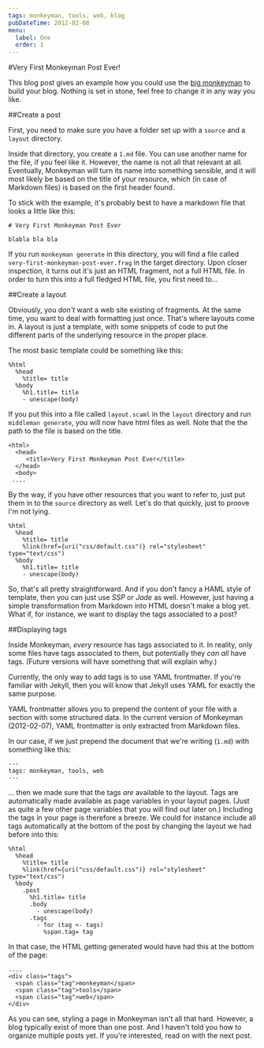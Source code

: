 ```yaml
---
tags: monkeyman, tools, web, blog
pubDateTime: 2012-02-08
menu:
  label: One
  order: 1
---
```

#Very First Monkeyman Post Ever!

This blog post gives an example how you could use the
[big monkeyman](https://github.com/wspringer/monkeyman/) to build your
blog. Nothing is set in stone, feel free to change it in any way you
like.

##Create a post

First, you need to make sure you have a folder set up with a `source`
and a `layout` directory.

Inside that directory, you create a `1.md` file. You can use another
name for the file, if you feel like it. However, the name is not all
that relevant at all. Eventually, Monkeyman will turn its name into
something sensible, and it will most likely be based on the title of
your resource, which (in case of Markdown files) is based on the first
header found.

To stick with the example, it's probably best to have a markdown file
that looks a little like this:

    # Very First Monkeyman Post Ever
    
    blabla bla bla

If you run `monkeyman generate` in this directory, you will find a
file called `very-first-monkeyman-post-ever.frag` in the target
directory. Upon closer inspection, it turns out it's just an HTML
fragment, not a full HTML file.  In order to turn this into a full
fledged HTML file, you first need to...

##Create a layout

Obviously, you _don't_ want a web site existing of fragments. At the
same time, you want to deal with formatting just once. That's where
layouts come in. A layout is just a template, with some snippets of
code to put the different parts of the underlying resource in the
proper place.

The most basic template could be something like this:

    %html
      %head
        %title= title
      %body
        %h1.title= title
        - unescape(body)

If you put this into a file called `layout.scaml` in the `layout`
directory and run `middleman generate`, you will now have html files
as well. Note that the the path to the file is based on the title.

    <html>
      <head>
         <title>Very First Monkeyman Post Ever</title>
      </head>
      <body>
     ....

By the way, if you have other resources that you want to refer to,
just put them in to the `source` directory as well. Let's do that
quickly, just to proove I'm not lying.

    %html
      %head
        %title= title
        %link(href={uri("css/default.css")} rel="stylesheet" type="text/css")
      %body
        %h1.title= title
        - unescape(body)

So, that's all pretty straightforward. And if you don't fancy a HAML
style of template, then you can just use _SSP_ or _Jade_ as
well. However, just having a simple transformation from Markdown into
HTML doesn't make a blog yet. What if, for instance, we want to
display the tags associated to a post?

##Displaying tags

Inside Monkeyman, _every_ resource has tags associated to it. In
reality, only some files have tags associated to them, but potentially
they _can all_ have tags. (Future versions will have something that
will explain why.)

Currently, the only way to add tags is to use YAML frontmatter. If
you're familiar with Jekyll, then you will know that Jekyll uses YAML
for exactly the same purpose.

YAML frontmatter allows you to prepend the content of your file with a
section with some structured data. In the current version of Monkeyman
(2012-02-07), YAML frontmatter is only extracted from Markdown files.

In our case, if we just prepend the document that we're writing
(`1.md`) with something like this:

    ---
    tags: monkeyman, tools, web
    ---

... then we made sure that the tags _are_ available to the
layout. Tags are automatically made available as page variables in
your layout pages. (Just as quite a few other page variables that you
will find out later on.) Including the tags in your page is therefore
a breeze. We could for instance include all tags automatically at the
bottom of the post by changing the layout we had before into this:

    %html
      %head
        %title= title
        %link(href={uri("css/default.css")} rel="stylesheet" type="text/css")
      %body
        .post
          %h1.title= title
          .body
            - unescape(body)
          .tags
            - for (tag <- tags)
              %span.tag= tag

In that case, the HTML getting generated would have had this at the
bottom of the page:

    ....
    <div class="tags">
      <span class="tag">monkeyman</span>
      <span class="tag">tools</span>
      <span class="tag">web</span>
    </div>

As you can see, styling a page in Monkeyman isn't all that
hard. However, a blog typically exist of more than one post. And I
haven't told you how to organize multiple posts yet. If you're
interested, read on with the next post.






